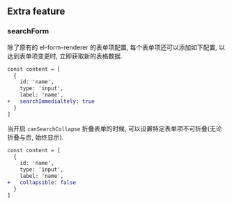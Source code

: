 ## Extra feature

### searchForm

除了原有的 el-form-renderer 的表单项配置, 每个表单项还可以添加如下配置, 以达到表单项变更时, 立即获取新的表格数据.

```diff
const content = [
  {
    id: 'name',
    type: 'input',
    label: 'name',
+   searchImmedialtely: true
  }
]
```

当开启 `canSearchCollapse` 折叠表单的时候, 可以设置特定表单项不可折叠(无论折叠与否, 始终显示).

```diff
const content = [
  {
    id: 'name',
    type: 'input',
    label: 'name',
+   collapsible: false
  }
]
```

